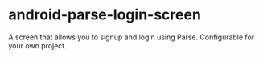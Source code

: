 android-parse-login-screen
==========================

A screen that allows you to signup and login using Parse. Configurable for your own project.